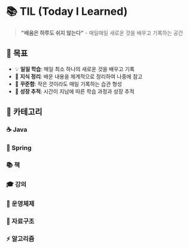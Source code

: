 # 📚 TIL (Today I Learned)

> **"배움은 하루도 쉬지 않는다"** - 매일매일 새로운 것을 배우고 기록하는 공간

## 🎯 목표

- 💡 **일일 학습**: 매일 최소 하나의 새로운 것을 배우고 기록
- 📝 **지식 정리**: 배운 내용을 체계적으로 정리하여 나중에 참고
- 🔄 **꾸준함**: 작은 것이라도 매일 기록하는 습관 형성
- 🌱 **성장 추적**: 시간이 지남에 따른 학습 과정과 성장 추적

## 📂 카테고리

### ☕ Java

### 🌱 Spring

### 📚 책

### 🎓 강의

### 💾 운영체제

### 🧮 자료구조

### ⚡ 알고리즘

